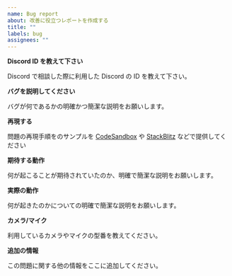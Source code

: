 ```yaml
---
name: Bug report
about: 改善に役立つレポートを作成する
title: ""
labels: bug
assignees: ""
---
```


**Discord ID を教えて下さい**

Discord で相談した際に利用した Discord の ID を教えて下さい。

**バグを説明してください**

バグが何であるかの明確かつ簡潔な説明をお願いします。

**再現する**

問題の再現手順をのサンプルを [CodeSandbox](https://codesandbox.io/) や [StackBlitz](https://stackblitz.com/) などで提供してください

**期待する動作**

何が起こることが期待されていたのか、明確で簡潔な説明をお願いします。

**実際の動作**

何が起きたのかについての明確で簡潔な説明をお願いします。

**カメラ/マイク**

利用しているカメラやマイクの型番を教えてください。

**追加の情報**

この問題に関する他の情報をここに追加してください。
